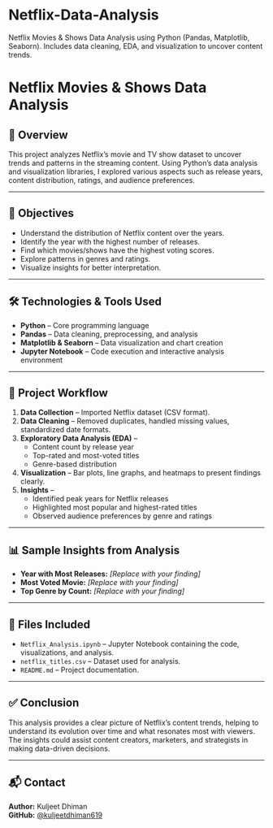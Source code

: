 # Netflix-Data-Analysis
Netflix Movies &amp; Shows Data Analysis using Python (Pandas, Matplotlib, Seaborn). Includes data cleaning, EDA, and visualization to uncover content trends.

# Netflix Movies & Shows Data Analysis

## 📌 Overview
This project analyzes Netflix’s movie and TV show dataset to uncover trends and patterns in the streaming content. Using Python’s data analysis and visualization libraries, I explored various aspects such as release years, content distribution, ratings, and audience preferences.

---

## 🎯 Objectives
- Understand the distribution of Netflix content over the years.
- Identify the year with the highest number of releases.
- Find which movies/shows have the highest voting scores.
- Explore patterns in genres and ratings.
- Visualize insights for better interpretation.

---

## 🛠 Technologies & Tools Used
- **Python** – Core programming language  
- **Pandas** – Data cleaning, preprocessing, and analysis  
- **Matplotlib & Seaborn** – Data visualization and chart creation  
- **Jupyter Notebook** – Code execution and interactive analysis environment  

---

## 📂 Project Workflow
1. **Data Collection** – Imported Netflix dataset (CSV format).  
2. **Data Cleaning** – Removed duplicates, handled missing values, standardized date formats.  
3. **Exploratory Data Analysis (EDA)** –  
   - Content count by release year  
   - Top-rated and most-voted titles  
   - Genre-based distribution  
4. **Visualization** – Bar plots, line graphs, and heatmaps to present findings clearly.  
5. **Insights** –  
   - Identified peak years for Netflix releases  
   - Highlighted most popular and highest-rated titles  
   - Observed audience preferences by genre and ratings  

---

## 📊 Sample Insights from Analysis
- **Year with Most Releases:** *[Replace with your finding]*  
- **Most Voted Movie:** *[Replace with your finding]*  
- **Top Genre by Count:** *[Replace with your finding]*  

---

## 📁 Files Included
- `Netflix_Analysis.ipynb` – Jupyter Notebook containing the code, visualizations, and analysis.  
- `netflix_titles.csv` – Dataset used for analysis.  
- `README.md` – Project documentation.

---

## ✅ Conclusion
This analysis provides a clear picture of Netflix’s content trends, helping to understand its evolution over time and what resonates most with viewers. The insights could assist content creators, marketers, and strategists in making data-driven decisions.

---

## 📬 Contact
**Author:** Kuljeet Dhiman  
**GitHub:** [@kuljeetdhiman619](https://github.com/kuljeetdhiman619)  

